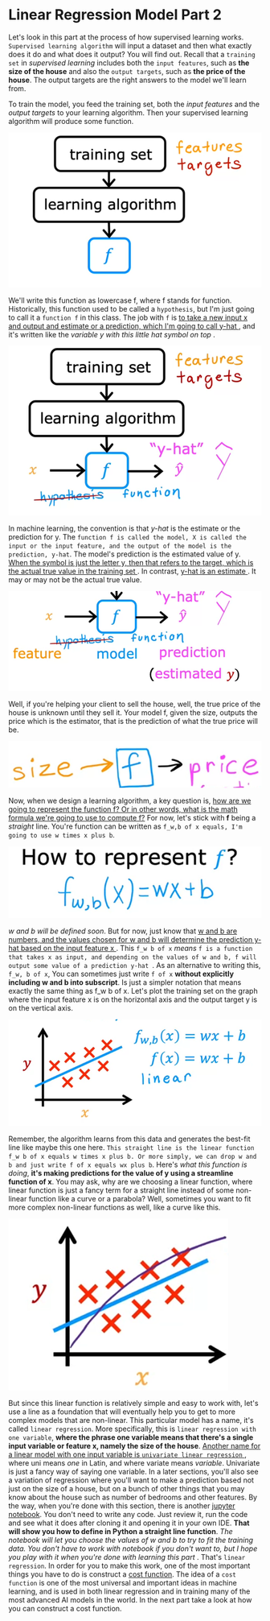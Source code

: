 # Linear Regression Model Part 2

Let's look in this part at the process of how supervised learning works. `Supervised learning algorithm` will input a dataset and then what exactly does it do and what does it output? You will find out. Recall that a `training set` in _supervised learning_ includes both the `input features`, such as **the size of the house** and also the `output targets`, such as **the price of the house**. The output targets are the right answers to the model we'll learn from. 

To train the model, you feed the training set, both the _input features_ and the _output targets_ to your learning algorithm. Then your supervised learning algorithm will produce some function.

![](./../../Assets/Supervised/RegressionModel/LRM2.1.png)

We'll write this function as lowercase f, where f stands for function. Historically, this function used to be called a `hypothesis`, but I'm just going to call it a `function f` in this class. The job with `f` is <u> to take a new input x and output and estimate or a prediction, which I'm going to call y-hat </u>, and it's written like the _variable y with this little hat symbol on top_ . 

![](./../../Assets/Supervised/RegressionModel/LRM2.2.png)

In machine learning, the convention is that _y-hat_ is the estimate or the prediction for y. The `function f is called the model, X is called the input or the input feature, and the output of the model is the prediction, y-hat`. The model's prediction is the estimated value of y. <u> When the symbol is just the letter y, then that refers to the target, which is the actual true value in the training set </u> . In contrast, <u> y-hat is an estimate </u>. It may or may not be the actual true value. 

![](./../../Assets/Supervised/RegressionModel/LRM2.3.png)

Well, if you're helping your client to sell the house, well, the true price of the house is unknown until they sell it. Your model f, given the size, outputs the price which is the estimator, that is the prediction of what the true price will be. 

![](./../../Assets/Supervised/RegressionModel/LRM2.4.png)

Now, when we design a learning algorithm, a key question is, <u> how are we going to represent the function f? Or in other words, what is the math formula we're going to use to compute f?</u> For now, let's stick with **f** being a _straight_ line. You're function can be written as `f_w,b of x equals, I'm going to use w times x plus b`. 

![](./../../Assets/Supervised/RegressionModel/LRM2.5.png)

_w and b will be defined soon_. But for now, just know that <u> w and b are numbers, and the values chosen for w and b will determine the prediction y-hat based on the input feature x </u>. This `f_w b of x` _means_ `f is a function that takes x as input, and depending on the values of w and b, f will output some value of a prediction y-hat `. As an alternative to writing this, `f_w, b of x`, You can sometimes just write `f of x` **without explicitly including w and b into subscript**. Is just a simpler notation that means exactly the same thing as f_w b of x. Let's plot the training set on the graph where the input feature x is on the horizontal axis and the output target y is on the vertical axis. 

![](./../../Assets/Supervised/RegressionModel/LRM2.6.png)

Remember, the algorithm learns from this data and generates the best-fit line like maybe this one here. `This straight line is the linear function f_w b of x equals w times x plus b. Or more simply, we can drop w and b and just write f of x equals wx plus b`. Here's _what this function is doing_, **it's making predictions for the value of y using a streamline function of x**. You may ask, why are we choosing a linear function, where linear function is just a fancy term for a straight line instead of some non-linear function like a curve or a parabola? Well, sometimes you want to fit more complex non-linear functions as well, like a curve like this. 

![](./../../Assets/Supervised/RegressionModel/LRM2.7.png)

But since this linear function is relatively simple and easy to work with, let's use a line as a foundation that will eventually help you to get to more complex models that are non-linear. This particular model has a name, it's called `linear regression`. More specifically, this is `linear regression with one variable`, **where the phrase one variable means that there's a single input variable or feature x, namely the size of the house**. <u> Another name for a linear model with one input variable is `univariate linear regression` </u>, where uni means _one_ in Latin, and where variate means _variable_. Univariate is just a fancy way of saying one variable. In a later sections, you'll also see a variation of regression where you'll want to make a prediction based not just on the size of a house, but on a bunch of other things that you may know about the house such as number of bedrooms and other features. By the way, when you're done with this section, there is another [jupyter notebook](). You don't need to write any code. Just review it, run the code and see what it does after cloning it and opening it in your own IDE. **That will show you how to define in Python a straight line function**. _The notebook will let you choose the values of w and b to try to fit the training data. You don't have to work with notebook if you don't want to, but I hope you play with it when you're done with learning this part_ . That's `linear regression`. In order for you to make this work, one of the most important things you have to do is construct a [cost function](CostFunctionFormula.md). The idea of a `cost function` is one of the most universal and important ideas in machine learning, and is used in both linear regression and in training many of the most advanced AI models in the world. In the next part take a look at how you can construct a cost function.


